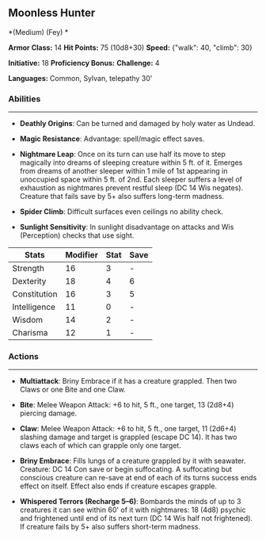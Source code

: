 ## Moonless Hunter
*(Medium) (Fey) *

**Armor Class:** 14
**Hit Points:** 75 (10d8+30)
**Speed:** {"walk": 40, "climb": 30}

**Initiative:** 18
**Proficiency Bonus:**
**Challenge:** 4

**Languages:** Common, Sylvan, telepathy 30'

### Abilities
 --- 
- **Deathly Origins**: Can be turned and damaged by holy water as Undead.

- **Magic Resistance**: Advantage: spell/magic effect saves.

- **Nightmare Leap**: Once on its turn can use half its move to step magically into dreams of sleeping creature within 5 ft. of it. Emerges from dreams of another sleeper within 1 mile of 1st appearing in unoccupied space within 5 ft. of 2nd. Each sleeper suffers a level of exhaustion as nightmares prevent restful sleep (DC 14 Wis negates). Creature that fails save by 5+ also suffers long-term madness.

- **Spider Climb**: Difficult surfaces even ceilings no ability check.

- **Sunlight Sensitivity**: In sunlight disadvantage on attacks and Wis (Perception) checks that use sight.



| Stats | Modifier | Stat | Save
| ---- | ---- | ---- | ---- |
| Strength | 16 | 3 | - |
| Dexterity | 18 | 4 | 6 |
| Constitution | 16 | 3 | 5 |
| Intelligence | 11 | 0 | - |
| Wisdom | 14 | 2 | - |
| Charisma | 12 | 1 | - |

### Actions
 --- 
- **Multiattack**: Briny Embrace if it has a creature grappled. Then two Claws or one Bite and one Claw.

- **Bite**: Melee Weapon Attack: +6 to hit, 5 ft., one target, 13 (2d8+4) piercing damage.

- **Claw**: Melee Weapon Attack: +6 to hit, 5 ft., one target, 11 (2d6+4) slashing damage and target is grappled (escape DC 14). It has two claws each of which can grapple only one target.

- **Briny Embrace**: Fills lungs of a creature grappled by it with seawater. Creature:  DC 14 Con save or begin suffocating. A suffocating but conscious creature can re-save at end of each of its turns success ends effect on itself. Effect also ends if creature escapes grapple.

- **Whispered Terrors (Recharge 5–6)**: Bombards the minds of up to 3 creatures it can see within 60' of it with nightmares: 18 (4d8) psychic and frightened until end of its next turn (DC 14 Wis half not frightened). If creature fails by 5+ also suffers short-term madness.

